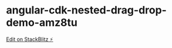 # angular-cdk-nested-drag-drop-demo-amz8tu

[Edit on StackBlitz ⚡️](https://stackblitz.com/edit/angular-cdk-nested-drag-drop-demo-amz8tu)